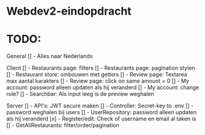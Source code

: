 # Webdev2-eindopdracht
 
# TODO:

General
[] - Alles naar Nederlands

Client
[] - Restaurants page: filters
[] - Restaurants page: pagination stylen
[] - Restaurant store: ombouwen met getters
[] - Review page: Textarea max aantal karakters
[] - Review page: click on same amount = 0
[] - My account: password alleen updaten als hij veranderd
[] - My account: change role?
[] - Searchbar: Als input leeg is de preview weghalen

Server
[] - API's: JWT secure maken
[] - Controller: Secret-key to .env
[] - password weghalen bij users
[] - UserRepository: password alleen updaten als hij veranderd
[x] - Register/edit: Check of username en email al taken is
[] - GetAllRestaurants: filter/order/pagination


